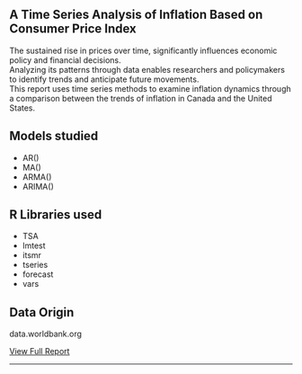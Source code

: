 ## A Time Series Analysis of Inflation Based on Consumer Price Index

The sustained rise in prices over time, significantly influences economic policy and financial decisions.  
Analyzing its patterns through data enables researchers and policymakers to identify trends and anticipate future movements.  
This report uses time series methods to examine inflation dynamics through a comparison between the trends of inflation in Canada and the United States.

## Models studied  
- AR()
- MA()
- ARMA()
- ARIMA()

## R Libraries used  
- TSA
- lmtest
- itsmr
- tseries
- forecast
- vars

## Data Origin  
data.worldbank.org  

[View Full Report](https://duranmendez.github.io/Time-Series/Project_Report.pdf)

---


